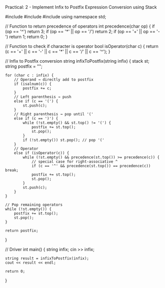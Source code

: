 Practical: 2 - Implement Infix to Postfix Expression Conversion using Stack

#include <iostream>
#include <stack>
#include <string>
using namespace std;

// Function to return precedence of operators
int precedence(char op) {
    if (op == '^') return 3;
    if (op == '*' || op == '/') return 2;
    if (op == '+' || op == '-') return 1;
    return 0;
}

// Function to check if character is operator
bool isOperator(char c) {
    return (c == '+' || c == '-' || c == '*' || c == '/' || c == '^');
}

// Infix to Postfix conversion
string infixToPostfix(string infix) {
    stack<char> st;
    string postfix = "";

    for (char c : infix) {
        // Operand → directly add to postfix
        if (isalnum(c)) {
            postfix += c;
        }
        // Left parenthesis → push
        else if (c == '(') {
            st.push(c);
        }
        // Right parenthesis → pop until '('
        else if (c == ')') {
            while (!st.empty() && st.top() != '(') {
                postfix += st.top();
                st.pop();
            }
            if (!st.empty()) st.pop(); // pop '('
        }
        // Operator
        else if (isOperator(c)) {
            while (!st.empty() && precedence(st.top()) >= precedence(c)) {
                // special case for right-associative ^
                if (c == '^' && precedence(st.top()) == precedence(c)) break;
                postfix += st.top();
                st.pop();
            }
            st.push(c);
        }
    }

    // Pop remaining operators
    while (!st.empty()) {
        postfix += st.top();
        st.pop();
    }

    return postfix;
}

// Driver
int main() {
    string infix;
    cin >> infix;

    string result = infixToPostfix(infix);
    cout << result << endl;

    return 0;
}

